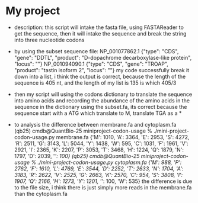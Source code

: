 # My project 
- description: this script will intake the fasta file, using FASTAReader to get the sequence, then it will intake the sequence and break the string into three nucleotide codons
- by using the subset sequence file:
NP_001077862.1 {"type": "CDS", "gene": "DDTL", "product": "D-dopachrome decarboxylase-like protein", "locus": ""}
NP_001094090.1 {"type": "CDS", "gene": "TROAP", "product": "tastin isoform 2", "locus": ""}
my code successfully break it down into a list, i think the output is correct, because the length of the sequence is 405 nt, and the length of my list is 135 is which 405/3

- then my script will using the codons dictionary to translate the sequence into amino acids and recording the abundance of the amino acids in the sequence in the dictionary 
using the subset.fa, its correct because the sequence start with a ATG which translate to M, translate TGA as a *

- to analysis the difference between membrane.fa and cytoplasm.fa
(qb25) cmdb@QuantBio-25 miniproject-codon-usage % ./mini-project-codon-usage.py membrane.fa
{'M': 1010, 'A': 3364, 'E': 2953, 'S': 4272, 'R': 2511, 'G': 3143, 'L': 5044, 'Y': 1438, 'W': 595, 'C': 1031, 'F': 1961, 'V': 2921, 'I': 2365, 'K': 2207, 'P': 3053, 'T': 3468, 'H': 1224, 'Q': 1879, 'N': 1797, 'D': 2039, '*': 100}
(qb25) cmdb@QuantBio-25 miniproject-codon-usage % ./mini-project-codon-usage.py cytoplasm.fa 
{'M': 988, 'P': 2762, 'F': 1610, 'L': 4769, 'E': 3544, 'D': 2252, 'T': 2633, 'N': 1704, 'A': 3183, 'R': 2622, 'V': 2525, 'G': 2663, 'K': 2570, 'C': 954, 'S': 3808, 'I': 1907, 'Q': 2166, 'H': 1273, 'Y': 1201, '*': 100, 'W': 535}
the difference is due to the file size, i think there is just simply more reads in the membrane.fa than the cytoplasm.fa
